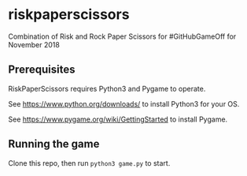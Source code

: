 # riskpaperscissors
Combination of Risk and Rock Paper Scissors for #GitHubGameOff for November 2018

## Prerequisites
RiskPaperScissors requires Python3 and Pygame to operate.

See https://www.python.org/downloads/ to install Python3 for your OS.

See https://www.pygame.org/wiki/GettingStarted to install Pygame.

## Running the game
Clone this repo, then run `python3 game.py` to start.